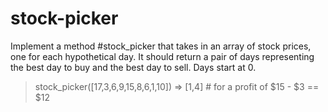 # stock-picker
Implement a method #stock_picker that takes in an array of stock prices, one for each hypothetical day. It should return a pair of days representing the best day to buy and the best day to sell. Days start at 0.
  > stock_picker([17,3,6,9,15,8,6,1,10])
  => [1,4]  # for a profit of $15 - $3 == $12